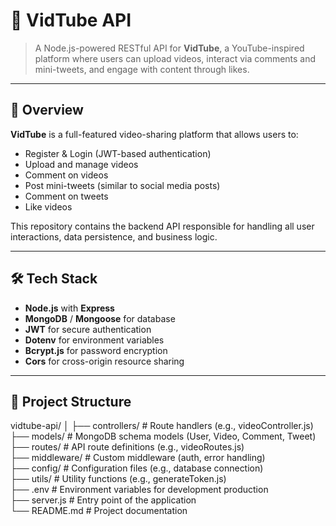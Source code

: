 # 🎥 VidTube API

> A Node.js-powered RESTful API for **VidTube**, a YouTube-inspired platform where users can upload videos, interact via comments and mini-tweets, and engage with content through likes.

---

## 📌 Overview

**VidTube** is a full-featured video-sharing platform that allows users to:

- Register & Login (JWT-based authentication)
- Upload and manage videos
- Comment on videos
- Post mini-tweets (similar to social media posts)
- Comment on tweets
- Like videos

This repository contains the backend API responsible for handling all user interactions, data persistence, and business logic.

---

## 🛠️ Tech Stack

- **Node.js** with **Express**
- **MongoDB** / **Mongoose** for database
- **JWT** for secure authentication
- **Dotenv** for environment variables
- **Bcrypt.js** for password encryption
- **Cors** for cross-origin resource sharing

---

## 📁 Project Structure

vidtube-api/
│
├── controllers/        # Route handlers (e.g., videoController.js)\
├── models/             # MongoDB schema models (User, Video, Comment, Tweet)\
├── routes/             # API route definitions (e.g., videoRoutes.js)\
├── middleware/         # Custom middleware (auth, error handling)\
├── config/             # Configuration files (e.g., database connection)\
├── utils/              # Utility functions (e.g., generateToken.js)\
├── .env                # Environment variables for development production\
├── server.js           # Entry point of the application\
└── README.md           # Project documentation